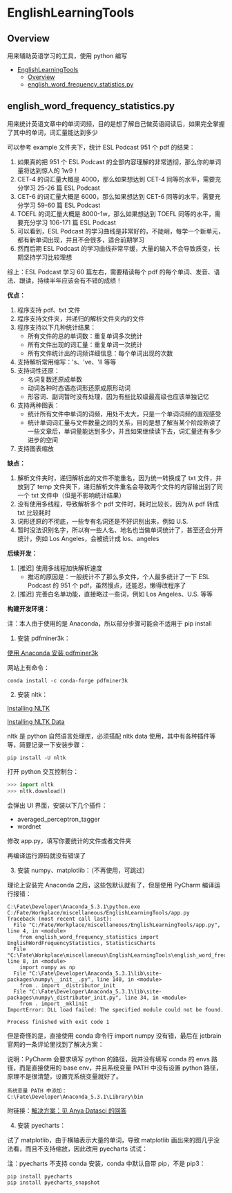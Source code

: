 # EnglishLearningTools

## Overview

用来辅助英语学习的工具，使用 python 编写

- [EnglishLearningTools](#EnglishLearningTools)
  - [Overview](#Overview)
  - [english_word_frequency_statistics.py](#english_word_frequency_statistics.py)

## english_word_frequency_statistics.py

用来统计英语文章中的单词词频，目的是想了解自己做英语阅读后，如果完全掌握了其中的单词，词汇量能达到多少

可以参考 example 文件夹下，统计 ESL Podcast 951 个 pdf 的结果：

1. 如果真的把 951 个 ESL Podcast 的全部内容理解的非常透彻，那么你的单词量将达到惊人的 1w9！
2. CET-4 的词汇量大概是 4000，那么如果想达到 CET-4 同等的水平，需要充分学习 25-26 篇 ESL Podcast
3. CET-6 的词汇量大概是 6000，那么如果想达到 CET-6 同等的水平，需要充分学习 59-60 篇 ESL Podcast
4. TOEFL 的词汇量大概是 8000-1w，那么如果想达到 TOEFL 同等的水平，需要充分学习 106-171 篇 ESL Podcast
5. 可以看到，ESL Podcast 的学习曲线是非常好的，不陡峭，每学一个新单元，都有新单词出现，并且不会很多，适合前期学习
6. 然而后期 ESL Podcast 的学习曲线非常平缓，大量的输入不会导致质变，长期坚持学习比较理想

综上：ESL Podcast 学习 60 篇左右，需要精读每个 pdf 的每个单词、发音、语法、跟读，持续半年应该会有不错的成绩！

**优点：**

1. 程序支持 pdf、txt 文件
2. 程序支持文件夹，并递归的解析文件夹内的文件
3. 程序支持以下几种统计结果：
   - 所有文件的总的单词数：重复单词多次统计
   - 所有文件出现的词汇量：重复单词一次统计
   - 所有文件统计出的词频详细信息：每个单词出现的次数
4. 支持解析常用缩写：'s、've、'll 等等
5. 支持词性还原：
   - 名词复数还原成单数
   - 动词各种时态语态词形还原成原形动词
   - 形容词、副词暂时没有处理，因为有些比较级最高级也应该单独记忆
6. 支持两种图表：
   - 统计所有文件中单词的词频，用处不太大，只是一个单词词频的直观感受
   - 统计单词词汇量与文件数量之间的关系，目的是想了解当某个阶段熟读了一些文章后，单词量能达到多少，并且如果继续读下去，词汇量还有多少进步的空间
7. 支持图表缩放

**缺点：**

1. 解析文件夹时，递归解析出的文件不能重名，因为统一转换成了 txt 文件，并放到了 temp 文件夹下，递归解析文件重名会导致两个文件的内容输出到了同一个 txt 文件中（但是不影响统计结果）
2. 没有使用多线程，导致解析多个 pdf 文件时，耗时比较长，因为从 pdf 转成 txt 比较耗时
3. 词形还原的不彻底，一些专有名词还是不好识别出来，例如 U.S.
4. 暂时没法识别名字，所以有一些人名、地名也当做单词统计了，甚至还会分开统计，例如 Los Angeles，会被统计成 los、angeles

**后续开发：**

1. [推迟] 使用多线程加快解析速度
   - 推迟的原因是：一般统计不了那么多文件，个人最多统计了一下 ESL Podcast 的 951 个 pdf，虽然慢点，还能忍，懒得改程序了
2. [推迟] 完善白名单功能，直接略过一些词，例如 Los Angeles、U.S. 等等

**构建开发环境：**

注：本人由于使用的是 Anaconda，所以部分步骤可能会不适用于 pip install

1) 安装 pdfminer3k：

[使用 Anaconda 安装 pdfminer3k](https://anaconda.org/conda-forge/pdfminer3k)

网站上有命令：
```shell
conda install -c conda-forge pdfminer3k
```

2) 安装 nltk：

[Installing NLTK](http://www.nltk.org/install.html)

[Installing NLTK Data](http://www.nltk.org/data.html)

nltk 是 python 自然语言处理库，必须搭配 nltk data 使用，其中有各种插件等等，简要记录一下安装步骤：

```shell
pip install -U nltk
```

打开 python 交互控制台：

```python
>>> import nltk
>>> nltk.download()
```

会弹出 UI 界面，安装以下几个插件：
- averaged_perceptron_tagger
- wordnet

修改 app.py，填写你要统计的文件或者文件夹

再编译运行源码就没有错误了

3) 安装 numpy、matplotlib：（不再使用，可跳过）

理论上安装完 Anaconda 之后，这些包默认就有了，但是使用 PyCharm 编译运行报错：

```
C:\Fate\Developer\Anaconda_5.3.1\python.exe C:/Fate/Workplace/miscellaneous/EnglishLearningTools/app.py
Traceback (most recent call last):
  File "C:/Fate/Workplace/miscellaneous/EnglishLearningTools/app.py", line 4, in <module>
    from english_word_frequency_statistics import EnglishWordFrequencyStatistics, StatisticsCharts
  File "C:\Fate\Workplace\miscellaneous\EnglishLearningTools\english_word_frequency_statistics.py", line 8, in <module>
    import numpy as np
  File "C:\Fate\Developer\Anaconda_5.3.1\lib\site-packages\numpy\__init__.py", line 140, in <module>
    from . import _distributor_init
  File "C:\Fate\Developer\Anaconda_5.3.1\lib\site-packages\numpy\_distributor_init.py", line 34, in <module>
    from . import _mklinit
ImportError: DLL load failed: The specified module could not be found.

Process finished with exit code 1
```

但是奇怪的是，直接使用 conda 命令行 import numpy 没有错，最后在 jetbrain 官网的一条评论里找到了解决方案：

说明：PyCharm 会要求填写 python 的路径，我并没有填写 conda 的 envs 路径，而是直接使用的 base env，并且系统变量 PATH 中没有设置 python 路径，原理不是很清楚，设置完系统变量就好了。

```
系统变量 PATH 中添加：
C:\Fate\Developer\Anaconda_5.3.1\Library\bin
```

附链接：[解决方案：见 Anya Datasci 的回答](https://intellij-support.jetbrains.com/hc/en-us/community/posts/360001194720-Numpy-import-error-in-PyCharm-Importing-the-multiarray-numpy-extension-module-failed-)

4) 安装 pyecharts：

试了 matplotlib，由于横轴表示大量的单词，导致 matplotlib 画出来的图几乎没法看，而且不支持缩放，因此改用 pyecharts 试试：

注：pyecharts 不支持 conda 安装，conda 中默认自带 pip，不是 pip3：

```
pip install pyecharts
pip install pyecharts_snapshot
```

